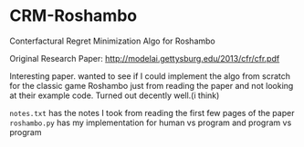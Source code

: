 # CRM-Roshambo
Conterfactural Regret Minimization Algo for Roshambo

Original Research Paper: http://modelai.gettysburg.edu/2013/cfr/cfr.pdf

Interesting paper. wanted to see if I could implement the algo from scratch for the classic game Roshambo just from reading the paper and not looking at their example code. Turned out decently well.(i think)


`notes.txt` has the notes I took from reading the first few pages of the paper
`roshambo.py` has my implementation for human vs program and program vs program
